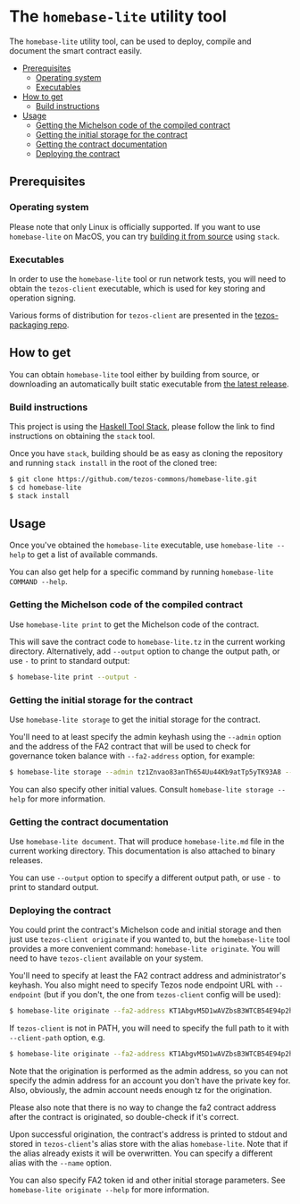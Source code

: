 <!--
   - SPDX-FileCopyrightText: 2022 Tezos Commons
   -
   - SPDX-License-Identifier: LicenseRef-MIT-TC
   -->

# The `homebase-lite` utility tool

The `homebase-lite` utility tool, can be used to deploy, compile and document
the smart contract easily.

<!-- TOC START min:2 max:3 link:true asterisk:false update:true -->
- [Prerequisites](#prerequisites)
  - [Operating system](#operating-system)
  - [Executables](#executables)
- [How to get](#how-to-get)
  - [Build instructions](#build-instructions)
- [Usage](#usage)
  - [Getting the Michelson code of the compiled contract](#getting-the-michelson-code-of-the-compiled-contract)
  - [Getting the initial storage for the contract](#getting-the-initial-storage-for-the-contract)
  - [Getting the contract documentation](#getting-the-contract-documentation)
  - [Deploying the contract](#deploying-the-contract)
<!-- TOC END -->

## Prerequisites

### Operating system

Please note that only Linux is officially supported.
If you want to use `homebase-lite` on MacOS, you can try [building it from source](#build-instructions) using `stack`.

### Executables

In order to use the `homebase-lite` tool or run network tests, you will need to obtain the `tezos-client` executable, which is used for key storing and operation signing.

Various forms of distribution for `tezos-client` are presented in the [tezos-packaging repo](https://github.com/serokell/tezos-packaging).

## How to get

You can obtain `homebase-lite` tool either by building from source, or downloading an automatically built static executable from [the latest release](https://github.com/tezos-commons/homebase-lite/releases/latest).

### Build instructions

This project is using the [Haskell Tool Stack](https://docs.haskellstack.org/en/stable/install_and_upgrade/), please follow the link to find instructions on obtaining the `stack` tool.

Once you have `stack`, building should be as easy as cloning the repository and running `stack install` in the root of the cloned tree:

```bash
$ git clone https://github.com/tezos-commons/homebase-lite.git
$ cd homebase-lite
$ stack install
```

## Usage

Once you've obtained the `homebase-lite` executable,
use `homebase-lite --help` to get a list of available commands.

You can also get help for a specific command by running `homebase-lite COMMAND --help`.

### Getting the Michelson code of the compiled contract

Use `homebase-lite print` to get the Michelson code of the contract.

This will save the contract code to `homebase-lite.tz` in the current working directory. Alternatively, add `--output` option to change the output path, or use `-` to print to standard output:

```bash
$ homebase-lite print --output -
```

### Getting the initial storage for the contract

Use `homebase-lite storage` to get the initial storage for the contract.

You'll need to at least specify the admin keyhash using the `--admin` option and the address of the FA2 contract that will be used to check for governance token balance with `--fa2-address` option, for example:

```bash
$ homebase-lite storage --admin tz1Znvao83anTh654Uu44Kb9atTp5yTK93A8 --fa2-address KT1AbgvM5D1wAVZbsB3WTCB54E94p2hn1Rb9
```

You can also specify other initial values. Consult `homebase-lite storage --help` for more information.

### Getting the contract documentation

Use `homebase-lite document`. That will produce `homebase-lite.md` file in the current working directory. This documentation is also attached to binary releases.

You can use `--output` option to specify a different output path, or use `-` to print to standard output.

### Deploying the contract

You could print the contract's Michelson code and initial storage and then just use `tezos-client originate` if you wanted to, but the `homebase-lite` tool provides a more convenient command: `homebase-lite originate`. You will need to have `tezos-client` available on your system.

You'll need to specify at least the FA2 contract address and administrator's keyhash. You also might need to specify Tezos node endpoint URL with `--endpoint` (but if you don't, the one from `tezos-client` config will be used):

```bash
$ homebase-lite originate --fa2-address KT1AbgvM5D1wAVZbsB3WTCB54E94p2hn1Rb9 --admin tz1Znvao83anTh654Uu44Kb9atTp5yTK93A8
```

If `tezos-client` is not in PATH, you will need to specify the full path to it with `--client-path` option, e.g.

```bash
$ homebase-lite originate --fa2-address KT1AbgvM5D1wAVZbsB3WTCB54E94p2hn1Rb9 --admin tz1Znvao83anTh654Uu44Kb9atTp5yTK93A8 --client-path /path/to/tezos-client
```

Note that the origination is performed as the admin address, so you can not specify the admin address for an account you don't have the private key for. Also, obviously, the admin account needs enough tz for the origination.

Please also note that there is no way to change the fa2 contract address after the contract is originated, so double-check if it's correct.

Upon successful origination, the contract's address is printed to stdout and stored in `tezos-client`'s alias store with the alias `homebase-lite`. Note that if the alias already exists it will be overwritten. You can specify a different alias with the `--name` option.

You can also specify FA2 token id and other initial storage parameters. See `homebase-lite originate --help` for more information.
